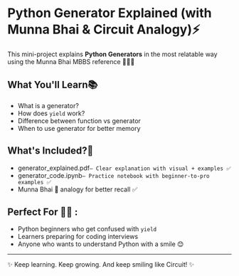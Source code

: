 # Python Generator Explained (with Munna Bhai & Circuit Analogy)⚡ 

This mini-project explains **Python Generators** in the most relatable way using the Munna Bhai MBBS reference 💉👨‍⚕️

##  What You'll Learn📚
- What is a generator?
- How does `yield` work?
- Difference between function vs generator
- When to use generator for better memory

## What's Included?🧾 
- generator_explained.pdf` – Clear explanation with visual + examples ✅ `
- generator_code.ipynb` – Practice notebook with beginner-to-pro examples ✅ `
- Munna Bhai 💬 analogy for better recall ✅ 

## Perfect For 👩‍💻 :
- Python beginners who get confused with `yield`
- Learners preparing for coding interviews
- Anyone who wants to understand Python with a smile 😊

---

✨ Keep learning. Keep growing. And keep smiling like Circuit! ✨ 
